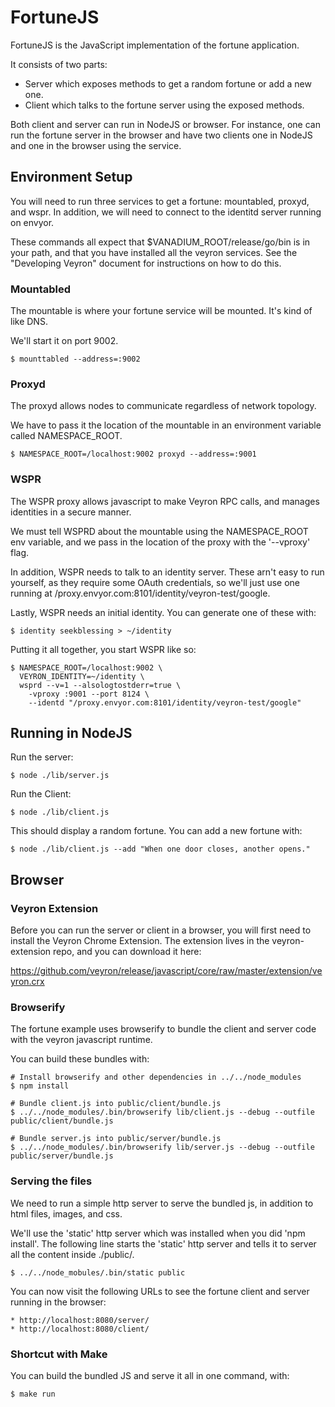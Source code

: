 # FortuneJS
FortuneJS is the JavaScript implementation of the fortune application.

It consists of two parts:
* Server which exposes methods to get a random fortune or add a new one.
* Client which talks to the fortune server using the exposed methods.

Both client and server can run in NodeJS or browser.  For instance, one can run
the fortune server in the browser and have two clients one in NodeJS and one in
the browser using the service.

## Environment Setup

You will need to run three services to get a fortune: mountabled, proxyd, and
wspr.  In addition, we will need to connect to the identitd server running on
envyor.

These commands all expect that $VANADIUM_ROOT/release/go/bin is in your path, and
that you have installed all the veyron services.  See the "Developing Veyron"
document for instructions on how to do this.

### Mountabled

The mountable is where your fortune service will be mounted. It's kind of like DNS.

We'll start it on port 9002.

    $ mounttabled --address=:9002

### Proxyd

The proxyd allows nodes to communicate regardless of network topology.

We have to pass it the location of the mountable in an environment variable
called NAMESPACE_ROOT.

    $ NAMESPACE_ROOT=/localhost:9002 proxyd --address=:9001

### WSPR

The WSPR proxy allows javascript to make Veyron RPC calls, and manages
identities in a secure manner.

We must tell WSPRD about the mountable using the NAMESPACE_ROOT env variable,
and we pass in the location of the proxy with the '--vproxy' flag.

In addition, WSPR needs to talk to an identity server.  These arn't easy to run
yourself, as they require some OAuth credentials, so we'll just use one running
at /proxy.envyor.com:8101/identity/veyron-test/google.

Lastly, WSPR needs an initial identity.  You can generate one of these with:

    $ identity seekblessing > ~/identity

Putting it all together, you start WSPR like so:

    $ NAMESPACE_ROOT=/localhost:9002 \
      VEYRON_IDENTITY=~/identity \
      wsprd --v=1 --alsologtostderr=true \
        -vproxy :9001 --port 8124 \
        --identd "/proxy.envyor.com:8101/identity/veyron-test/google"


## Running in NodeJS

Run the server:

    $ node ./lib/server.js

Run the Client:

    $ node ./lib/client.js

This should display a random fortune.  You can add a new fortune with:

    $ node ./lib/client.js --add "When one door closes, another opens."


## Browser

### Veyron Extension

Before you can run the server or client in a browser, you will first need to
install the Veyron Chrome Extension.  The extension lives in the
veyron-extension repo, and you can download it here:

https://github.com/veyron/release/javascript/core/raw/master/extension/veyron.crx


### Browserify

The fortune example uses browserify to bundle the client and server code with
the veyron javascript runtime.

You can build these bundles with:

    # Install browserify and other dependencies in ../../node_modules
    $ npm install

    # Bundle client.js into public/client/bundle.js
    $ ../../node_modules/.bin/browserify lib/client.js --debug --outfile public/client/bundle.js

    # Bundle server.js into public/server/bundle.js
    $ ../../node_modules/.bin/browserify lib/server.js --debug --outfile public/server/bundle.js

### Serving the files

We need to run a simple http server to serve the bundled js, in addition to
html files, images, and css.

We'll use the 'static' http server which was installed when you did 'npm
install'.  The following line starts the 'static' http server and tells it to
server all the content inside ./public/.

    $ ../../node_mobules/.bin/static public

You can now visit the following URLs to see the fortune client and server running in the browser:

    * http://localhost:8080/server/
    * http://localhost:8080/client/

### Shortcut with Make

You can build the bundled JS and serve it all in one command, with:

    $ make run
